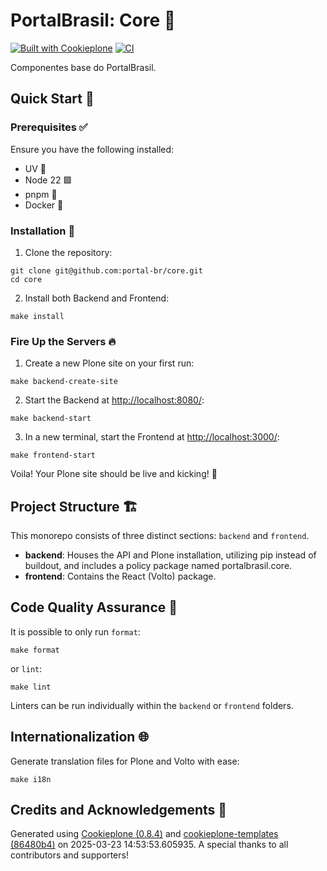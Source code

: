 # PortalBrasil: Core 🚀

[![Built with Cookieplone](https://img.shields.io/badge/built%20with-Cookieplone-0083be.svg?logo=cookiecutter)](https://github.com/plone/cookieplone-templates/)
[![CI](https://github.com/portal-br/core/actions/workflows/main.yml/badge.svg)](https://github.com/portal-br/core/actions/workflows/main.yml)

Componentes base do PortalBrasil.

## Quick Start 🏁

### Prerequisites ✅

Ensure you have the following installed:

- UV 🐍
- Node 22 🟩
- pnpm 🧶
- Docker 🐳

### Installation 🔧

1. Clone the repository:

```shell
git clone git@github.com:portal-br/core.git
cd core
```

2. Install both Backend and Frontend:

```shell
make install
```

### Fire Up the Servers 🔥

1. Create a new Plone site on your first run:

```shell
make backend-create-site
```

2. Start the Backend at [http://localhost:8080/](http://localhost:8080/):

```shell
make backend-start
```

3. In a new terminal, start the Frontend at [http://localhost:3000/](http://localhost:3000/):

```shell
make frontend-start
```

Voila! Your Plone site should be live and kicking! 🎉

## Project Structure 🏗️

This monorepo consists of three distinct sections: `backend` and `frontend`.

- **backend**: Houses the API and Plone installation, utilizing pip instead of buildout, and includes a policy package named portalbrasil.core.
- **frontend**: Contains the React (Volto) package.


## Code Quality Assurance 🧐

It is possible to only run `format`:

```shell
make format
```

or `lint`:

 ```shell
make lint
```
Linters can be run individually within the `backend` or `frontend` folders.

## Internationalization 🌐

Generate translation files for Plone and Volto with ease:

```shell
make i18n
```

## Credits and Acknowledgements 🙏

Generated using [Cookieplone (0.8.4)](https://github.com/plone/cookieplone) and [cookieplone-templates (86480b4)](https://github.com/plone/cookieplone-templates/commit/86480b44baa3953c98534071089ac3c6b656f3f5) on 2025-03-23 14:53:53.605935. A special thanks to all contributors and supporters!
